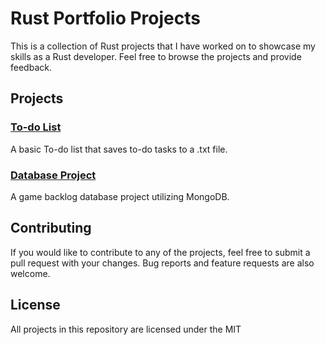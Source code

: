 # Rust Portfolio Projects

This is a collection of Rust projects that I have worked on to showcase my skills as a Rust developer. Feel free to browse the projects and provide feedback.

## Projects

### [To-do List](https://github.com/nuiben/rust/tree/main/todo)

A basic To-do list that saves to-do tasks to a .txt file.

### [Database Project](https://github.com/rust)

A game backlog database project utilizing MongoDB.

## Contributing

If you would like to contribute to any of the projects, feel free to submit a pull request with your changes. Bug reports and feature requests are also welcome.

## License

All projects in this repository are licensed under the MIT
